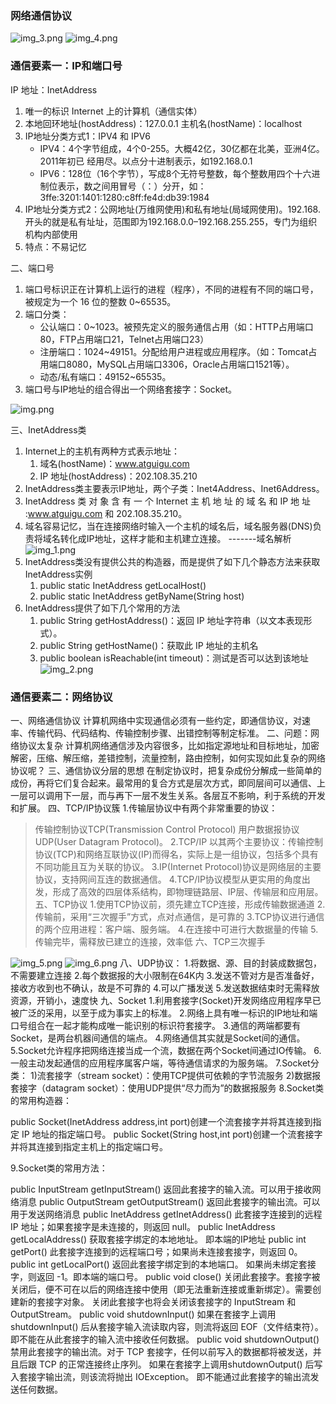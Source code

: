 ### 网络通信协议

![img_3.png](images/img_3.png)
![img_4.png](images/img_4.png)

### 通信要素一：IP和端口号
IP 地址：InetAddress
1. 唯一的标识 Internet 上的计算机（通信实体）
2. 本地回环地址(hostAddress)：127.0.0.1 主机名(hostName)：localhost
3. IP地址分类方式1：IPV4 和 IPV6
    * IPV4：4个字节组成，4个0-255。大概42亿，30亿都在北美，亚洲4亿。2011年初已
经用尽。以点分十进制表示，如192.168.0.1
    * IPV6：128位（16个字节），写成8个无符号整数，每个整数用四个十六进制位表示，数之间用冒号（：）分开，如：3ffe:3201:1401:1280:c8ff:fe4d:db39:1984
4. IP地址分类方式2：公网地址(万维网使用)和私有地址(局域网使用)。192.168.开头的就是私有址址，范围即为192.168.0.0–192.168.255.255，专门为组织机构内部使用
5. 特点：不易记忆

二、端口号
1. 端口号标识正在计算机上运行的进程（程序），不同的进程有不同的端口号，被规定为一个 16 位的整数 0~65535。
2. 端口分类：
    * 公认端口：0~1023。被预先定义的服务通信占用（如：HTTP占用端口80，FTP占用端口21，Telnet占用端口23）
    * 注册端口：1024~49151。分配给用户进程或应用程序。（如：Tomcat占用端口8080，MySQL占用端口3306，Oracle占用端口1521等）。
    * 动态/私有端口：49152~65535。
3. 端口号与IP地址的组合得出一个网络套接字：Socket。

![img.png](images/img.png)

三、InetAddress类
1. Internet上的主机有两种方式表示地址：
    1. 域名(hostName)：www.atguigu.com
    2. IP 地址(hostAddress)：202.108.35.210
2. InetAddress类主要表示IP地址，两个子类：Inet4Address、Inet6Address。
3. InetAddress 类 对 象 含 有 一 个 Internet 主 机 地 址 的 域 名 和 IP 地 址 :www.atguigu.com 和 202.108.35.210。
4. 域名容易记忆，当在连接网络时输入一个主机的域名后，域名服务器(DNS)负责将域名转化成IP地址，这样才能和主机建立连接。 -------域名解析
![img_1.png](images/img_1.png)
5. InetAddress类没有提供公共的构造器，而是提供了如下几个静态方法来获取InetAddress实例
    1. public static InetAddress getLocalHost()
    2. public static InetAddress getByName(String host)
6. InetAddress提供了如下几个常用的方法
    1. public String getHostAddress()：返回 IP 地址字符串（以文本表现形式）。
    2. public String getHostName()：获取此 IP 地址的主机名
    3. public boolean isReachable(int timeout)：测试是否可以达到该地址
![img_2.png](images/img_2.png)
       
### 通信要素二：网络协议

一、网络通信协议
计算机网络中实现通信必须有一些约定，即通信协议，对速率、传输代码、代码结构、传输控制步骤、出错控制等制定标准。
二、问题：网络协议太复杂
计算机网络通信涉及内容很多，比如指定源地址和目标地址，加密解密，压缩、解压缩，差错控制，流量控制，路由控制，如何实现如此复杂的网络协议呢？
三、通信协议分层的思想
在制定协议时，把复杂成份分解成一些简单的成份，再将它们复合起来。最常用的复合方式是层次方式，即同层间可以通信、上一层可以调用下一层，而与再下一层不发生关系。各层互不影响，利于系统的开发和扩展。
四、TCP/IP协议簇
1.传输层协议中有两个非常重要的协议：
>传输控制协议TCP(Transmission Control Protocol)
>用户数据报协议UDP(User Datagram Protocol)。
2.TCP/IP 以其两个主要协议：传输控制协议(TCP)和网络互联协议(IP)而得名，实际上是一组协议，包括多个具有不同功能且互为关联的协议。
3.IP(Internet Protocol)协议是网络层的主要协议，支持网间互连的数据通信。
4.TCP/IP协议模型从更实用的角度出发，形成了高效的四层体系结构，即物理链路层、IP层、传输层和应用层。
五、TCP协议
1.使用TCP协议前，须先建立TCP连接，形成传输数据通道
2.传输前，采用“三次握手”方式，点对点通信，是可靠的
3.TCP协议进行通信的两个应用进程：客户端、服务端。
4.在连接中可进行大数据量的传输
5.传输完毕，需释放已建立的连接，效率低
六、TCP三次握手

![img_5.png](images/img_5.png)
![img_6.png](images/img_6.png)
八、UDP协议：
1.将数据、源、目的封装成数据包，不需要建立连接
2.每个数据报的大小限制在64K内
3.发送不管对方是否准备好，接收方收到也不确认，故是不可靠的
4.可以广播发送
5.发送数据结束时无需释放资源，开销小，速度快
九、Socket
1.利用套接字(Socket)开发网络应用程序早已被广泛的采用，以至于成为事实上的标准。
2.网络上具有唯一标识的IP地址和端口号组合在一起才能构成唯一能识别的标识符套接字。
3.通信的两端都要有Socket，是两台机器间通信的端点。
4.网络通信其实就是Socket间的通信。
5.Socket允许程序把网络连接当成一个流，数据在两个Socket间通过IO传输。
6.一般主动发起通信的应用程序属客户端，等待通信请求的为服务端。
7.Socket分类：
1)流套接字（stream socket）：使用TCP提供可依赖的字节流服务
2)数据报套接字（datagram socket）：使用UDP提供“尽力而为”的数据报服务
8.Socket类的常用构造器：

public Socket(InetAddress address,int port)创建一个流套接字并将其连接到指定 IP 地址的指定端口号。
public Socket(String host,int port)创建一个流套接字并将其连接到指定主机上的指定端口号。

9.Socket类的常用方法：

public InputStream getInputStream() 返回此套接字的输入流。可以用于接收网络消息
public OutputStream getOutputStream() 返回此套接字的输出流。可以用于发送网络消息
public InetAddress getInetAddress() 此套接字连接到的远程 IP 地址；如果套接字是未连接的，则返回 null。
public InetAddress getLocalAddress() 获取套接字绑定的本地地址。 即本端的IP地址
public int getPort() 此套接字连接到的远程端口号；如果尚未连接套接字，则返回 0。
public int getLocalPort() 返回此套接字绑定到的本地端口。 如果尚未绑定套接字，则返回 -1。即本端的端口号。
public void close() 关闭此套接字。套接字被关闭后，便不可在以后的网络连接中使用（即无法重新连接或重新绑定）。需要创建新的套接字对象。 关闭此套接字也将会关闭该套接字的 InputStream 和OutputStream。
public void shutdownInput() 如果在套接字上调用 shutdownInput() 后从套接字输入流读取内容，则流将返回 EOF（文件结束符）。 即不能在从此套接字的输入流中接收任何数据。
public void shutdownOutput() 禁用此套接字的输出流。对于 TCP 套接字，任何以前写入的数据都将被发送，并且后跟 TCP 的正常连接终止序列。 如果在套接字上调用shutdownOutput() 后写入套接字输出流，则该流将抛出 IOException。 即不能通过此套接字的输出流发送任何数据。

